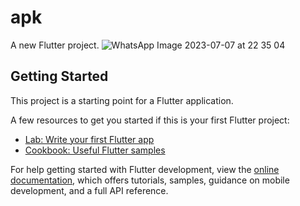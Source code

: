 # apk

A new Flutter project.
![WhatsApp Image 2023-07-07 at 22 35 04](https://github.com/devsandanayake/InstagramProfile_FlutterUI/assets/92626638/55dfd7be-ac2c-407f-93a7-ff883caa32ab)


## Getting Started

This project is a starting point for a Flutter application.

A few resources to get you started if this is your first Flutter project:

- [Lab: Write your first Flutter app](https://docs.flutter.dev/get-started/codelab)
- [Cookbook: Useful Flutter samples](https://docs.flutter.dev/cookbook)

For help getting started with Flutter development, view the
[online documentation](https://docs.flutter.dev/), which offers tutorials,
samples, guidance on mobile development, and a full API reference.
